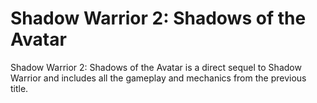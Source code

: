 # Shadow Warrior 2: Shadows of the Avatar

Shadow Warrior 2: Shadows of the Avatar is a direct sequel to Shadow Warrior and includes all the gameplay and mechanics from the previous title.